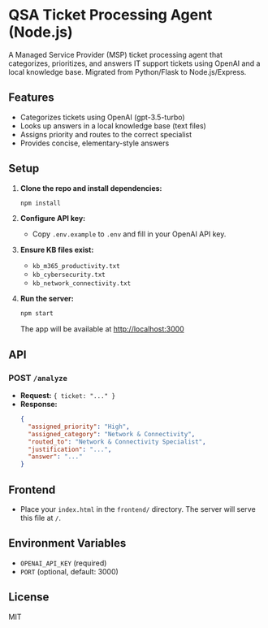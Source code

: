 # QSA Ticket Processing Agent (Node.js)

A Managed Service Provider (MSP) ticket processing agent that categorizes, prioritizes, and answers IT support tickets using OpenAI and a local knowledge base. Migrated from Python/Flask to Node.js/Express.

## Features
- Categorizes tickets using OpenAI (gpt-3.5-turbo)
- Looks up answers in a local knowledge base (text files)
- Assigns priority and routes to the correct specialist
- Provides concise, elementary-style answers

## Setup

1. **Clone the repo and install dependencies:**
   ```bash
   npm install
   ```
2. **Configure API key:**
   - Copy `.env.example` to `.env` and fill in your OpenAI API key.
3. **Ensure KB files exist:**
   - `kb_m365_productivity.txt`
   - `kb_cybersecurity.txt`
   - `kb_network_connectivity.txt`

4. **Run the server:**
   ```bash
   npm start
   ```
   The app will be available at [http://localhost:3000](http://localhost:3000)

## API
### POST `/analyze`
- **Request:** `{ ticket: "..." }`
- **Response:**
  ```json
  {
    "assigned_priority": "High",
    "assigned_category": "Network & Connectivity",
    "routed_to": "Network & Connectivity Specialist",
    "justification": "...",
    "answer": "..."
  }
  ```

## Frontend
- Place your `index.html` in the `frontend/` directory. The server will serve this file at `/`.

## Environment Variables
- `OPENAI_API_KEY` (required)
- `PORT` (optional, default: 3000)

## License
MIT
